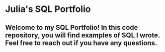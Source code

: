 # Julia's SQL Portfolio
## Welcome to my SQL Portfolio! In this code repository, you will find examples of SQL I wrote. Feel free to reach out if you have any questions. 

